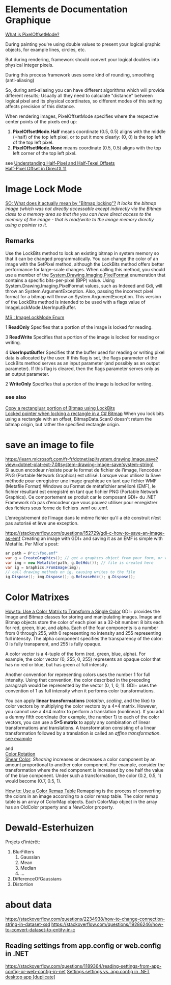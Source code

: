 ﻿# Elements de Documentation Graphique
[What is PixelOffsetMode?](https://stackoverflow.com/questions/28441479/what-is-pixeloffsetmode)

During painting you're using double values to present your logical graphic objects, for example lines, circles, etc.  

But during rendering, framework should convert your logical doubles into physical integer pixels. 

During this process framework uses some kind of rounding, smoothing (anti-aliasing)  

So, during anti-aliasing you can have different algorithms which will provide different results; Usually all they need to calculate "distance" between logical pixel and its physical coordinates, so different modes of this setting affects precision of this distance.  


When rendering images, PixelOffsetMode specifies where the respective center points of the pixels end up:

1) **PixelOffsetMode.Half** means coordinate (0.5, 0.5) aligns with the middle (=half) of the top left pixel, or to put it more clearly: (0, 0) is the top left of the top left pixel.
2) **PixelOffsetMode.None** means coordinate (0.5, 0.5) aligns with the top left corner of the top left pixel.

see [Understanding Half-Pixel and Half-Texel Offsets](https://www.gamedev.net/blogs/entry/1848486-understanding-half-pixel-and-half-texel-offsets/)  
[Half-Pixel Offset in DirectX 11](https://www.asawicki.info/news_1516_half-pixel_offset_in_directx_11)

# Image Lock Mode 
[SO: What does it actually mean by "Bitmap locking"?](https://stackoverflow.com/questions/37534312/what-does-it-actually-mean-by-bitmap-locking)
*It locks the bitmap image (which was not directly accessable except indirectly via the Bitmap class to a memory area so that the you can have direct access to the memory of the image - that is read/write to the image memory directly using a pointer to it.*

## Remarks
Use the LockBits method to lock an existing bitmap in system memory so that it can be changed programmatically. You can change the color of an image with the SetPixel method, although the LockBits method offers better performance for large-scale changes.
When calling this method, you should use a member of the [System.Drawing.Imaging.PixelFormat](https://learn.microsoft.com/en-us/dotnet/api/system.drawing.imaging.pixelformat?view=dotnet-plat-ext-7.0) enumeration that contains a specific bits-per-pixel (BPP) value. Using System.Drawing.Imaging.PixelFormat values, such as Indexed and Gdi, will throw an System.ArgumentException. Also, passing the incorrect pixel format for a bitmap will throw an System.ArgumentException.
This version of the LockBits method is intended to be used with a flags value of ImageLockMode.UserInputBuffer.


[MS : ImageLockMode Enum](https://learn.microsoft.com/en-us/dotnet/api/system.drawing.imaging.imagelockmode?view=dotnet-plat-ext-7.0#system-drawing-imaging-imagelockmode-userinputbuffer)  


1 **ReadOnly**      Specifies that a portion of the image is locked for reading.

3 **ReadWrite**         Specifies that a portion of the image is locked for reading or writing.

4 **UserInputBuffer**      Specifies that the buffer used for reading or writing pixel data is allocated by the user. If this flag is set, the flags parameter of the LockBits method serves as an input parameter (and possibly as an output parameter). If this flag is cleared, then the flags parameter serves only as an output parameter.

2 **WriteOnly**     Specifies that a portion of the image is locked for writing.

### see also
[Copy a rectangluar portion of Bitmap using LockBits](https://stackoverflow.com/questions/29766955/copy-a-rectangluar-portion-of-bitmap-using-lockbits)  
[Locked pointer when locking a rectangle in a C# Bitmap](https://stackoverflow.com/questions/1076666/locked-pointer-when-locking-a-rectangle-in-a-c-sharp-bitmap)
When you lock bits using a rectangle with an offset, BitmapData.Scan0 doesn't return the bitmap origin, but rather the specified rectangle origin.

# save an image to file

https://learn.microsoft.com/fr-fr/dotnet/api/system.drawing.image.save?view=dotnet-plat-ext-7.0#system-drawing-image-save(system-string)  
Si aucun encodeur n’existe pour le format de fichier de l’image, l’encodeur PNG (Portable Network Graphics) est utilisé. Lorsque vous utilisez la Save méthode pour enregistrer une image graphique en tant que fichier WMF (Metafile Format) Windows ou Format de métafichier amélioré (EMF), le fichier résultant est enregistré en tant que fichier PNG (Portable Network Graphics). Ce comportement se produit car le composant GDI+ du .NET Framework n’a pas d’encodeur que vous pouvez utiliser pour enregistrer des fichiers sous forme de fichiers .wmf ou .emf.

L’enregistrement de l’image dans le même fichier qu’il a été construit n’est pas autorisé et lève une exception.

https://stackoverflow.com/questions/152729/gdi-c-how-to-save-an-image-as-emf
Creating an image with GDI+ and saving it as an EMF is simple with Metafile. Per Mike's post:
```c#
ar path = @"c:\foo.emf"
var g = CreateGraphics(); // get a graphics object from your form, or wherever
var img = new Metafile(path, g.GetHdc()); // file is created here
var ig = Graphics.FromImage(img);
// call drawing methods on ig, causing writes to the file
ig.Dispose(); img.Dispose(); g.ReleaseHdc(); g.Dispose();
```

# Color Matrixes
[How to: Use a Color Matrix to Transform a Single Color](https://learn.microsoft.com/en-us/dotnet/desktop/winforms/advanced/how-to-use-a-color-matrix-to-transform-a-single-color?view=netframeworkdesktop-4.8)
GDI+ provides the Image and Bitmap classes for storing and manipulating images. Image and Bitmap objects store the color of each pixel as a 32-bit number: 8 bits each for red, green, blue, and alpha. Each of the four components is a number from 0 through 255, with 0 representing no intensity and 255 representing full intensity. The alpha component specifies the transparency of the color: 0 is fully transparent, and 255 is fully opaque.

A color vector is a 4-tuple of the form (red, green, blue, alpha). For example, the color vector (0, 255, 0, 255) represents an opaque color that has no red or blue, but has green at full intensity.

Another convention for representing colors uses the number 1 for full intensity. Using that convention, the color described in the preceding paragraph would be represented by the vector (0, 1, 0, 1). GDI+ uses the convention of 1 as full intensity when it performs color transformations.

You can apply **linear transformations** (*rotation*, *scaling*, and the like) to color vectors by multiplying the color vectors by a 4×4 matrix. However, you cannot use a 4×4 matrix to perform a translation (nonlinear). If you add a dummy fifth coordinate (for example, the number 1) to each of the color vectors, you can use a **5×5 matrix** to apply any combination of linear transformations and translations. A transformation consisting of a linear transformation followed by a translation is called an *affine transformation*.
[see example](https://learn.microsoft.com/en-us/dotnet/desktop/winforms/advanced/how-to-use-a-color-matrix-to-transform-a-single-color?view=netframeworkdesktop-4.8)

and  
[Color Rotation](https://learn.microsoft.com/en-us/dotnet/desktop/winforms/advanced/how-to-rotate-colors?view=netframeworkdesktop-4.8)  
[Shear Color](https://learn.microsoft.com/en-us/dotnet/desktop/winforms/advanced/how-to-shear-colors?view=netframeworkdesktop-4.8): 
*Shearing* increases or decreases a color component by an amount proportional to another color component. For example, consider the transformation where the red component is increased by one half the value of the blue component. Under such a transformation, the color (0.2, 0.5, 1) would become (0.7, 0.5, 1). 

[How to: Use a Color Remap Table](https://learn.microsoft.com/en-us/dotnet/desktop/winforms/advanced/how-to-use-a-color-remap-table?view=netframeworkdesktop-4.8)
Remapping is the process of converting the colors in an image according to a color remap table. The color remap table is an array of ColorMap objects. Each ColorMap object in the array has an OldColor property and a NewColor property.

# Dewald-Esterhuizen
Projets d'intérêt:
1. BlurFilters 
    1. Gaussian
    1. Mean
    1. Median
    1. ...
1. DifferenceOfGaussians 
1. Distortion



# about data
https://stackoverflow.com/questions/2234938/how-to-change-connection-string-in-dataset-xsd
https://stackoverflow.com/questions/19286246/how-to-convert-dataset-to-entity-in-c

## Reading settings from app.config or web.config in .NET
https://stackoverflow.com/questions/1189364/reading-settings-from-app-config-or-web-config-in-net
[Settings.settings vs. app.config in .NET desktop app [duplicate]](https://stackoverflow.com/questions/7456291/settings-settings-vs-app-config-in-net-desktop-app)
